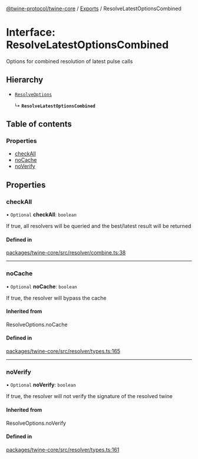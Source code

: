 [@twine-protocol/twine-core](../README.md) / [Exports](../modules.md) / ResolveLatestOptionsCombined

# Interface: ResolveLatestOptionsCombined

Options for combined resolution of latest pulse calls

## Hierarchy

- [`ResolveOptions`](../modules.md#resolveoptions)

  ↳ **`ResolveLatestOptionsCombined`**

## Table of contents

### Properties

- [checkAll](ResolveLatestOptionsCombined.md#checkall)
- [noCache](ResolveLatestOptionsCombined.md#nocache)
- [noVerify](ResolveLatestOptionsCombined.md#noverify)

## Properties

### checkAll

• `Optional` **checkAll**: `boolean`

If true, all resolvers will be queried and the best/latest result will be returned

#### Defined in

[packages/twine-core/src/resolver/combine.ts:38](https://github.com/twine-protocol/twine-js/blob/1ea91a0/packages/twine-core/src/resolver/combine.ts#L38)

___

### noCache

• `Optional` **noCache**: `boolean`

If true, the resolver will bypass the cache

#### Inherited from

ResolveOptions.noCache

#### Defined in

[packages/twine-core/src/resolver/types.ts:165](https://github.com/twine-protocol/twine-js/blob/1ea91a0/packages/twine-core/src/resolver/types.ts#L165)

___

### noVerify

• `Optional` **noVerify**: `boolean`

If true, the resolver will not verify the signature of the resolved twine

#### Inherited from

ResolveOptions.noVerify

#### Defined in

[packages/twine-core/src/resolver/types.ts:161](https://github.com/twine-protocol/twine-js/blob/1ea91a0/packages/twine-core/src/resolver/types.ts#L161)
